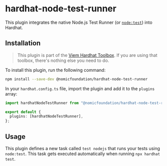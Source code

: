 # hardhat-node-test-runner

This plugin integrates the native Node.js Test Runner (or [`node:test`](https://nodejs.org/docs/latest/api/test.html)) into Hardhat.

## Installation

> This plugin is part of the [Viem Hardhat Toolbox](https://hardhat.org/plugins/nomicfoundation-hardhat-toolbox-viem). If you are using that toolbox, there's nothing else you need to do.

To install this plugin, run the following command:

```bash
npm install --save-dev @nomicfoundation/hardhat-node-test-runner
```

In your `hardhat.config.ts` file, import the plugin and add it to the `plugins` array:

```ts
import hardhatNodeTestRunner from "@nomicfoundation/hardhat-node-test-runner";

export default {
  plugins: [hardhatNodeTestRunner],
};
```

## Usage

This plugin defines a new task called `test nodejs` that runs your tests using `node:test`. This task gets executed automatically when running `npx hardhat test`.
